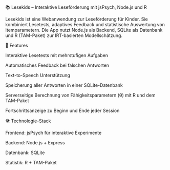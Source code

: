 📚 Lesekids – Interaktive Leseförderung mit jsPsych, Node.js und R

Lesekids ist eine Webanwendung zur Leseförderung für Kinder.
Sie kombiniert Lesetests, adaptives Feedback und statistische Auswertung von Itemparametern.
Die App nutzt Node.js als Backend, SQLite als Datenbank und R (TAM-Paket) zur IRT-basierten Modellschätzung.


🚀 Features

Interaktive Lesetests mit mehrstufigen Aufgaben

Automatisches Feedback bei falschen Antworten

Text-to-Speech Unterstützung

Speicherung aller Antworten in einer SQLite-Datenbank

Serverseitige Berechnung von Fähigkeitsparametern (θ) mit R und dem TAM-Paket

Fortschrittsanzeige zu Beginn und Ende jeder Session

🛠️ Technologie-Stack

Frontend: jsPsych für interaktive Experimente

Backend: Node.js + Express

Datenbank: SQLite

Statistik: R + TAM-Paket